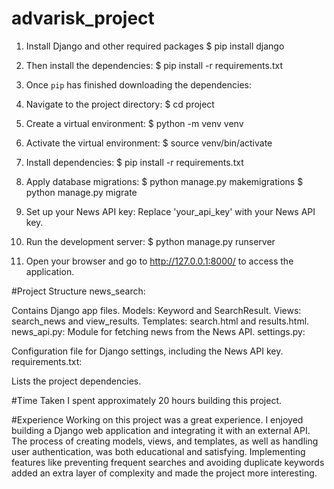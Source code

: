 # advarisk_project

1. Install Django and other required packages
   $ pip install django  

2. Then install the dependencies:
   $ pip install -r requirements.txt

3. Once `pip` has finished downloading the dependencies:
4. Navigate to the project directory:
   $ cd project
5. Create a virtual environment:
   $ python -m venv venv
   
6. Activate the virtual environment:
   $ source venv/bin/activate
7. Install dependencies:
   $ pip install -r requirements.txt
8. Apply database migrations:
   $ python manage.py makemigrations
   $ python manage.py migrate 
   
9. Set up your News API key:
   Replace 'your_api_key' with your News API key.
10. Run the development server:
   $ python manage.py runserver
   
11. Open your browser and go to http://127.0.0.1:8000/ to access the application.


#Project Structure
news_search:

Contains Django app files.
Models: Keyword and SearchResult.
Views: search_news and view_results.
Templates: search.html and results.html.
news_api.py: Module for fetching news from the News API.
settings.py:

Configuration file for Django settings, including the News API key.
requirements.txt:

Lists the project dependencies.



#Time Taken
I spent approximately 20 hours building this project.



#Experience
Working on this project was a great experience. I enjoyed building a Django web application and integrating it with an external API. The process of creating models, views, and templates, as well as handling user authentication, was both educational and satisfying. Implementing features like preventing frequent searches and avoiding duplicate keywords added an extra layer of complexity and made the project more interesting.
